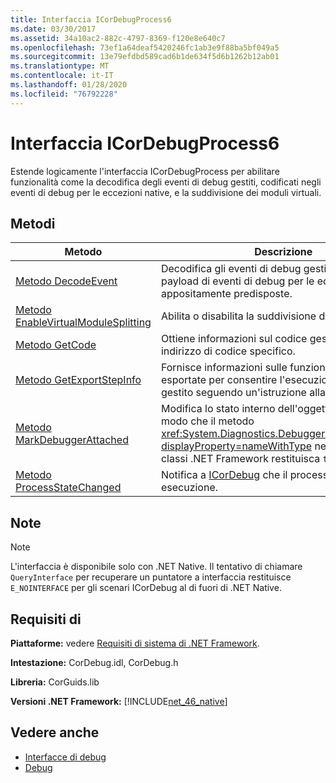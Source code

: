 ```yaml
---
title: Interfaccia ICorDebugProcess6
ms.date: 03/30/2017
ms.assetid: 34a10ac2-882c-4797-8369-f120e8e640c7
ms.openlocfilehash: 73ef1a64deaf5420246fc1ab3e9f88ba5bf049a5
ms.sourcegitcommit: 13e79efdbd589cad6b1de634f5d6b1262b12ab01
ms.translationtype: MT
ms.contentlocale: it-IT
ms.lasthandoff: 01/28/2020
ms.locfileid: "76792228"
---
```

# <a name="icordebugprocess6-interface"></a>Interfaccia ICorDebugProcess6
Estende logicamente l'interfaccia ICorDebugProcess per abilitare funzionalità come la decodifica degli eventi di debug gestiti, codificati negli eventi di debug per le eccezioni native, e la suddivisione dei moduli virtuali.  
  
## <a name="methods"></a>Metodi  
  
|Metodo|Descrizione|  
|------------|-----------------|  
|[Metodo DecodeEvent](icordebugprocess6-decodeevent-method.md)|Decodifica gli eventi di debug gestiti incapsulati nel payload di eventi di debug per le eccezioni native appositamente predisposte.|  
|[Metodo EnableVirtualModuleSplitting](icordebugprocess6-enablevirtualmodulesplitting-method.md)|Abilita o disabilita la suddivisione dei moduli virtuali.|  
|[Metodo GetCode](icordebugprocess6-getcode-method.md)|Ottiene informazioni sul codice gestito in un indirizzo di codice specifico.|  
|[Metodo GetExportStepInfo](icordebugprocess6-getexportstepinfo-method.md)|Fornisce informazioni sulle funzioni di runtime esportate per consentire l'esecuzione di codice gestito seguendo un'istruzione alla volta.|  
|[Metodo MarkDebuggerAttached](icordebugprocess6-markdebuggerattached-method.md)|Modifica lo stato interno dell'oggetto del debug in modo che il metodo <xref:System.Diagnostics.Debugger.IsAttached%2A?displayProperty=nameWithType> nella libreria di classi .NET Framework restituisca `true`.|  
|[Metodo ProcessStateChanged](icordebugprocess6-processstatechanged-method.md)|Notifica a [ICorDebug](icordebug-interface.md) che il processo è in esecuzione.|  
  
## <a name="remarks"></a>Note  
  
> [!NOTE]
> L'interfaccia è disponibile solo con .NET Native. Il tentativo di chiamare `QueryInterface` per recuperare un puntatore a interfaccia restituisce `E_NOINTERFACE` per gli scenari ICorDebug al di fuori di .NET Native.  
  
## <a name="requirements"></a>Requisiti di  
 **Piattaforme:** vedere [Requisiti di sistema di .NET Framework](../../../../docs/framework/get-started/system-requirements.md).  
  
 **Intestazione:** CorDebug.idl, CorDebug.h  
  
 **Libreria:** CorGuids.lib  
  
 **Versioni .NET Framework:** [!INCLUDE[net_46_native](../../../../includes/net-46-native-md.md)]  
  
## <a name="see-also"></a>Vedere anche

- [Interfacce di debug](debugging-interfaces.md)
- [Debug](index.md)
